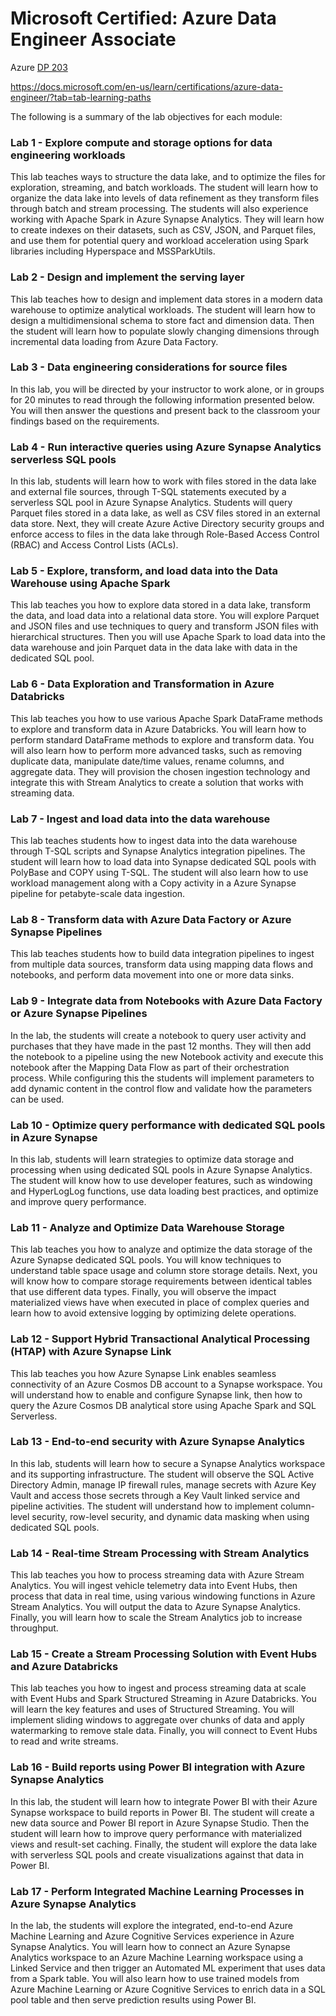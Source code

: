 # Microsoft Certified: Azure Data Engineer Associate
Azure [DP 203](https://docs.microsoft.com/en-us/learn/certifications/exams/dp-203)

https://docs.microsoft.com/en-us/learn/certifications/azure-data-engineer/?tab=tab-learning-paths

The following is a summary of the lab objectives for each module:

### Lab 1 - Explore compute and storage options for data engineering workloads

This lab teaches ways to structure the data lake, and to optimize the files for exploration, streaming, and batch workloads. The student will learn how to organize the data lake into levels of data refinement as they transform files through batch and stream processing. The students will also experience working with Apache Spark in Azure Synapse Analytics.  They will learn how to create indexes on their datasets, such as CSV, JSON, and Parquet files, and use them for potential query and workload acceleration using Spark libraries including Hyperspace and MSSParkUtils.

### Lab 2 - Design and implement the serving layer

This lab teaches how to design and implement data stores in a modern data warehouse to optimize analytical workloads. The student will learn how to design a multidimensional schema to store fact and dimension data. Then the student will learn how to populate slowly changing dimensions through incremental data loading from Azure Data Factory.

### Lab 3 - Data engineering considerations for source files

In this lab, you will be directed by your instructor to work alone, or in groups for 20 minutes to read through the following information presented below. You will then answer the questions and present back to the classroom your findings based on the requirements.

### Lab 4 - Run interactive queries using Azure Synapse Analytics serverless SQL pools

In this lab, students will learn how to work with files stored in the data lake and external file sources, through T-SQL statements executed by a serverless SQL pool in Azure Synapse Analytics. Students will query Parquet files stored in a data lake, as well as CSV files stored in an external data store. Next, they will create Azure Active Directory security groups and enforce access to files in the data lake through Role-Based Access Control (RBAC) and Access Control Lists (ACLs).

### Lab 5 - Explore, transform, and load data into the Data Warehouse using Apache Spark

This lab teaches you how to explore data stored in a data lake, transform the data, and load data into a relational data store. You will explore Parquet and JSON files and use techniques to query and transform JSON files with hierarchical structures. Then you will use Apache Spark to load data into the data warehouse and join Parquet data in the data lake with data in the dedicated SQL pool.

### Lab 6 - Data Exploration and Transformation in Azure Databricks

This lab teaches you how to use various Apache Spark DataFrame methods to explore and transform data in Azure Databricks. You will learn how to perform standard DataFrame methods to explore and transform data. You will also learn how to perform more advanced tasks, such as removing duplicate data, manipulate date/time values, rename columns, and aggregate data. They will provision the chosen ingestion technology and integrate this with Stream Analytics to create a solution that works with streaming data.

### Lab 7 - Ingest and load data into the data warehouse

This lab teaches students how to ingest data into the data warehouse through T-SQL scripts and Synapse Analytics integration pipelines. The student will learn how to load data into Synapse dedicated SQL pools with PolyBase and COPY using T-SQL. The student will also learn how to use workload management along with a Copy activity in a Azure Synapse pipeline for petabyte-scale data ingestion.

### Lab 8 - Transform data with Azure Data Factory or Azure Synapse Pipelines

This lab teaches students how to build data integration pipelines to ingest from multiple data sources, transform data using mapping data flows and notebooks, and perform data movement into one or more data sinks.

### Lab 9 - Integrate data from Notebooks with Azure Data Factory or Azure Synapse Pipelines

In the lab, the students will create a notebook to query user activity and purchases that they have made in the past 12 months. They will then add the notebook to a pipeline using the new Notebook activity and execute this notebook after the Mapping Data Flow as part of their orchestration process. While configuring this the students will implement parameters to add dynamic content in the control flow and validate how the parameters can be used.

### Lab 10 - Optimize query performance with dedicated SQL pools in Azure Synapse

In this lab, students will learn strategies to optimize data storage and processing when using dedicated SQL pools in Azure Synapse Analytics. The student will know how to use developer features, such as windowing and HyperLogLog functions, use data loading best practices, and optimize and improve query performance.

### Lab 11 - Analyze and Optimize Data Warehouse Storage

This lab teaches you how to analyze and optimize the data storage of the Azure Synapse dedicated SQL pools. You will know techniques to understand table space usage and column store storage details. Next, you will know how to compare storage requirements between identical tables that use different data types. Finally, you will observe the impact materialized views have when executed in place of complex queries and learn how to avoid extensive logging by optimizing delete operations.

### Lab 12 - Support Hybrid Transactional Analytical Processing (HTAP) with Azure Synapse Link

This lab teaches you how Azure Synapse Link enables seamless connectivity of an Azure Cosmos DB account to a Synapse workspace. You will understand how to enable and configure Synapse link, then how to query the Azure Cosmos DB analytical store using Apache Spark and SQL Serverless.

### Lab 13 - End-to-end security with Azure Synapse Analytics

In this lab, students will learn how to secure a Synapse Analytics workspace and its supporting infrastructure. The student will observe the SQL Active Directory Admin, manage IP firewall rules, manage secrets with Azure Key Vault and access those secrets through a Key Vault linked service and pipeline activities. The student will understand how to implement column-level security, row-level security, and dynamic data masking when using dedicated SQL pools.

### Lab 14 - Real-time Stream Processing with Stream Analytics

This lab teaches you how to process streaming data with Azure Stream Analytics. You will ingest vehicle telemetry data into Event Hubs, then process that data in real time, using various windowing functions in Azure Stream Analytics. You will output the data to Azure Synapse Analytics. Finally, you will learn how to scale the Stream Analytics job to increase throughput.

### Lab 15 - Create a Stream Processing Solution with Event Hubs and Azure Databricks

This lab teaches you how to ingest and process streaming data at scale with Event Hubs and Spark Structured Streaming in Azure Databricks. You will learn the key features and uses of Structured Streaming. You will implement sliding windows to aggregate over chunks of data and apply watermarking to remove stale data. Finally, you will connect to Event Hubs to read and write streams.

### Lab 16 - Build reports using Power BI integration with Azure Synapse Analytics

In this lab, the student will learn how to integrate Power BI with their Azure Synapse workspace to build reports in Power BI. The student will create a new data source and Power BI report in Azure Synapse Studio. Then the student will learn how to improve query performance with materialized views and result-set caching. Finally, the student will explore the data lake with serverless SQL pools and create visualizations against that data in Power BI.

### Lab 17 - Perform Integrated Machine Learning Processes in Azure Synapse Analytics

In the lab, the students will explore the integrated, end-to-end Azure Machine Learning and Azure Cognitive Services experience in Azure Synapse Analytics. You will learn how to connect an Azure Synapse Analytics workspace to an Azure Machine Learning workspace using a Linked Service and then trigger an Automated ML experiment that uses data from a Spark table. You will also learn how to use trained models from Azure Machine Learning or Azure Cognitive Services to enrich data in a SQL pool table and then serve prediction results using Power BI.
